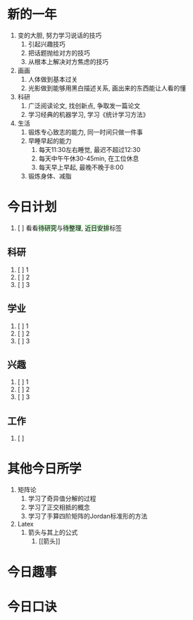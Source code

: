 # 新的一年

1. 变的大胆, 努力学习说话的技巧
	1. 引起兴趣技巧
	2. 把话题抛给对方的技巧
	3. 从根本上解决对方焦虑的技巧
2. 画画
	1. 人体做到基本过关
	2. 光影做到能够用黑白描述关系, 画出来的东西能让人看的懂
3. 科研
	1. 广泛阅读论文, 找创新点, 争取发一篇论文
	2. 学习经典的机器学习, 学习《统计学习方法》
4. 生活
	1. 锻炼专心致志的能力, 同一时间只做一件事
	2. 早睡早起的能力
		1. 每天11:30左右睡觉, 最迟不超过12:30
		2. 每天中午午休30-45min, 在工位休息
		3. 每天早上早起, 最晚不晚于8:00
	3. 锻炼身体、减脂

# 今日计划

1. [ ] 看看<mark style="background: #BBFABBA6;">待研究</mark>与<mark style="background: #BBFABBA6;">待整理</mark>,  <mark style="background: #BBFABBA6;">近日安排</mark>标签

## 科研

1. [ ] 1
2. [ ] 2
3. [ ] 3 

## 学业

1. [ ] 1
2. [ ] 2
3. [ ] 3 

## 兴趣

1. [ ] 1
2. [ ] 2
3. [ ] 3 


## 工作

1. [ ] 

# 其他今日所学

1. 矩阵论
	1. 学习了奇异值分解的过程
	2. 学习了正交相抵的概念
	3. 学习了手算四阶矩阵的Jordan标准形的方法
2. Latex
	1. 箭头与其上的公式
		1. [[箭头]]

# 今日趣事



# 今日口诀


